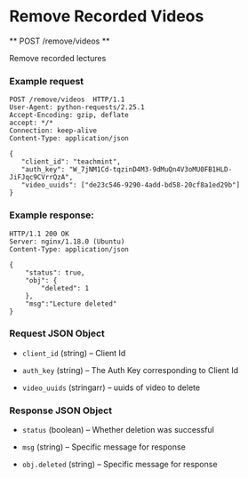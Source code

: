 # Remove Recorded Videos

** POST /remove/videos **

Remove recorded lectures

### Example request

```http
POST /remove/videos  HTTP/1.1
User-Agent: python-requests/2.25.1
Accept-Encoding: gzip, deflate
accept: */*
Connection: keep-alive
Content-Type: application/json

{
   "client_id": "teachmint",
   "auth_key": "W_7jNM1Cd-tqzinD4M3-9dMuQn4V3oMU0FB1HLD-JiFJqc9CVrrQzA",
   "video_uuids": ["de23c546-9290-4add-bd58-20cf8a1ed29b"]
}
```

### Example response:

```http
HTTP/1.1 200 OK
Server: nginx/1.18.0 (Ubuntu)
Content-Type: application/json

{
    "status": true,
    "obj": {
        "deleted": 1
    },
    "msg":"Lecture deleted"
}
```

### Request JSON Object

- `client_id` (string) – Client Id

- `auth_key` (string) – The Auth Key corresponding to Client Id

- `video_uuids` (stringarr) – uuids of video to delete

### Response JSON Object

- `status` (boolean) – Whether deletion was successful

- `msg` (string) – Specific message for response

- `obj.deleted` (string) – Specific message for response
